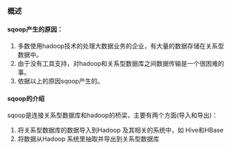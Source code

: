 ### 概述

#### sqoop产生的原因：

1. 多数使用hadoop技术的处理大数据业务的企业，有大量的数据存储在关系型数据中。
2. 由于没有工具支持，对hadoop和关系型数据库之间数据传输是一个很困难的事。
3. 依据以上的原因sqoop产生的。

#### sqoop的介绍

sqoop是连接关系型数据库和hadoop的桥梁，主要有两个方面(导入和导出)：

1. 将关系型数据库的数据导入到Hadoop 及其相关的系统中，如 Hive和HBase
2. 将数据从Hadoop 系统里抽取并导出到关系型数据库
